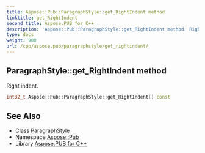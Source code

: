 ```yaml
---
title: Aspose::Pub::ParagraphStyle::get_RightIndent method
linktitle: get_RightIndent
second_title: Aspose.PUB for C++
description: 'Aspose::Pub::ParagraphStyle::get_RightIndent method. Right indent in C++.'
type: docs
weight: 900
url: /cpp/aspose.pub/paragraphstyle/get_rightindent/
---
```

## ParagraphStyle::get_RightIndent method


Right indent.

```cpp
int32_t Aspose::Pub::ParagraphStyle::get_RightIndent() const
```

## See Also

* Class [ParagraphStyle](../)
* Namespace [Aspose::Pub](../../)
* Library [Aspose.PUB for C++](../../../)
